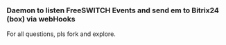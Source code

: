 ### Daemon to listen FreeSWITCH Events and send em to Bitrix24 (box) via webHooks

For all questions, pls fork and explore.
